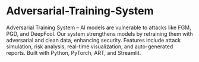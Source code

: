 # Adversarial-Training-System
Adversarial Training System – AI models are vulnerable to attacks like FGM, PGD, and DeepFool. Our system strengthens models by retraining them with adversarial and clean data, enhancing security. Features include attack simulation, risk analysis, real-time visualization, and auto-generated reports. Built with Python, PyTorch, ART, and Streamlit.
